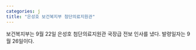 ```yaml
---
categories: j
title: "은성호 보건복지부 첨단의료지원관"
---
```

보건복지부는 9월 22일 은성호 첨단의료지원관 국장급 전보 인사를 냈다. 발령일자는 9월 26일이다.